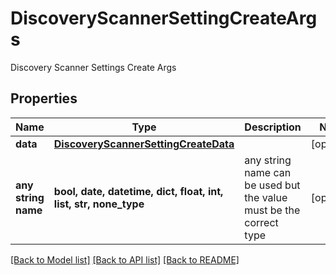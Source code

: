 # DiscoveryScannerSettingCreateArgs

Discovery Scanner Settings Create Args

## Properties
Name | Type | Description | Notes
------------ | ------------- | ------------- | -------------
**data** | [**DiscoveryScannerSettingCreateData**](DiscoveryScannerSettingCreateData.md) |  | [optional] 
**any string name** | **bool, date, datetime, dict, float, int, list, str, none_type** | any string name can be used but the value must be the correct type | [optional]

[[Back to Model list]](../README.md#documentation-for-models) [[Back to API list]](../README.md#documentation-for-api-endpoints) [[Back to README]](../README.md)


